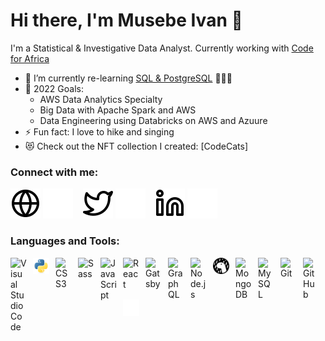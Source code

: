 # Hi there, I'm Musebe Ivan 👋 

I'm a Statistical & Investigative Data Analyst. Currently working with [Code for Africa](https://github.com/CodeForAfrica)

- 🌱 I’m currently re-learning [SQL & PostgreSQL](https://www.udemy.com/course/sql-and-postgresql/) 🧑🏽‍💻
- 🥅 2022 Goals:
  * AWS Data Analytics Specialty 
  * Big Data with Apache Spark and AWS
  * Data Engineering using Databricks on AWS and Azuure
- ⚡ Fun fact: I love to hike and singing
- 😻 Check out the NFT collection I created: [CodeCats]

### Connect with me:
[![website](./img/globe-light.svg)](x__x#gh-light-mode-only)
[![website](./img/globe-dark.svg)](x__x#gh-dark-mode-only)
&nbsp;&nbsp;
[![website](./img/twitter-light.svg)](https://twitter.com/ivan_musebe#gh-light-mode-only)
[![website](./img/twitter-dark.svg)](https://twitter.com/ivan_musebe#gh-dark-mode-only)
&nbsp;&nbsp;
[![website](./img/linkedin-light.svg)](https://www.linkedin.com/in/musebe-ivan/#gh-light-mode-only)
[![website](./img/linkedin-dark.svg)](https://www.linkedin.com/in/musebe-ivan/#gh-dark-mode-only)


### Languages and Tools:
<img align="left" alt="Visual Studio Code" width="26px" src="https://cdn.jsdelivr.net/gh/devicons/devicon/icons/vscode/vscode-original.svg" style="padding-right:10px;" />
<img align="left" alt="HTML5" width="26px" src="https://github.com/devicons/devicon/blob/v2.15.1/icons/python/python-original.svg" style="padding-right:10px;" />
<img align="left" alt="CSS3" width="26px" src="https://cdn.jsdelivr.net/gh/devicons/devicon/icons/css3/css3-original.svg" style="padding-right:10px;" />
<img align="left" alt="Sass" width="26px" src="https://cdn.jsdelivr.net/gh/devicons/devicon/icons/sass/sass-original.svg" style="padding-right:10px;" />
<img align="left" alt="JavaScript" width="26px" src="https://cdn.jsdelivr.net/gh/devicons/devicon/icons/javascript/javascript-original.svg" style="padding-right:10px;" />
<img align="left" alt="React" width="26px" src="https://cdn.jsdelivr.net/gh/devicons/devicon/icons/react/react-original.svg" style="padding-right:10px;" />
<img align="left" alt="Gatsby" width="26px" src="https://cdn.jsdelivr.net/gh/devicons/devicon/icons/gatsby/gatsby-original.svg" style="padding-right:10px;" />
<img align="left" alt="GraphQL" width="26px" src="https://cdn.jsdelivr.net/gh/devicons/devicon/icons/graphql/graphql-plain.svg" style="padding-right:10px;" />
<img align="left" alt="Node.js" width="26px" src="https://cdn.jsdelivr.net/gh/devicons/devicon/icons/nodejs/nodejs-original.svg" style="padding-right:10px;" />
<img align="left" alt="Deno" width="26px" src="./img/deno-light.svg" style="padding-right:10px;" />
<img align="left" alt="MongoDB" width="26px" src="https://cdn.jsdelivr.net/gh/devicons/devicon/icons/mongodb/mongodb-original.svg" style="padding-right:10px;" />
<img align="left" alt="MySQL" width="26px" src="https://cdn.jsdelivr.net/gh/devicons/devicon/icons/mysql/mysql-original.svg" style="padding-right:10px;" />
<img align="left" alt="Git" width="26px" src="https://cdn.jsdelivr.net/gh/devicons/devicon/icons/git/git-original.svg" style="padding-right:10px;" />
<img align="left" alt="GitHub" width="26px" src="https://user-images.githubusercontent.com/3369400/139447912-e0f43f33-6d9f-45f8-be46-2df5bbc91289.png" style="padding-right:10px;" />
<img align="left" alt="Terminal" width="26px" src="./img/terminal-dark.svg" />


<br />
<br />

[twitter]: https://twitter.com/ivan_musebe
[linkedin]: https://www.linkedin.com/in/musebe-ivan/

